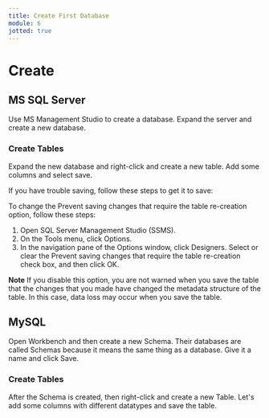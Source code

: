 ```yaml
---
title: Create First Database
module: 6
jotted: true
---
```


# Create

## MS SQL Server

Use MS Management Studio to create a database.  Expand the server and create a new database.

### Create Tables

Expand the new database and right-click and create a new table.  Add some columns and select save.

If you have trouble saving, follow these steps to get it to save:


To change the Prevent saving changes that require the table re-creation option, follow these steps:

1. Open SQL Server Management Studio (SSMS).
2. On the Tools menu, click Options.
3. In the navigation pane of the Options window, click Designers.
Select or clear the Prevent saving changes that require the table re-creation check box, and then click OK.

**Note** If you disable this option, you are not warned when you save the table that the changes that you made have changed the metadata structure of the table. In this case, data loss may occur when you save the table.

## MySQL

Open Workbench and then create a new Schema.  Their databases are called Schemas because it means the same thing as a database.  Give it a name and click Save.

### Create Tables

After the Schema is created, then right-click and create a new Table.  Let's add some columns with different datatypes and save the table.

